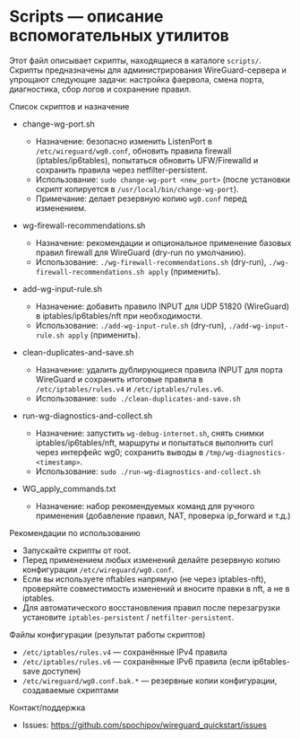 # Scripts — описание вспомогательных утилитов

Этот файл описывает скрипты, находящиеся в каталоге `scripts/`. Скрипты предназначены для администрирования WireGuard-сервера и упрощают следующие задачи: настройка фаервола, смена порта, диагностика, сбор логов и сохранение правил.

Список скриптов и назначение
- change-wg-port.sh
  - Назначение: безопасно изменить ListenPort в `/etc/wireguard/wg0.conf`, обновить правила firewall (iptables/ip6tables), попытаться обновить UFW/Firewalld и сохранить правила через netfilter-persistent.
  - Использование: `sudo change-wg-port <new_port>` (после установки скрипт копируется в `/usr/local/bin/change-wg-port`).
  - Примечание: делает резервную копию `wg0.conf` перед изменением.

- wg-firewall-recommendations.sh
  - Назначение: рекомендации и опциональное применение базовых правил firewall для WireGuard (dry-run по умолчанию).
  - Использование: `./wg-firewall-recommendations.sh` (dry-run), `./wg-firewall-recommendations.sh apply` (применить).

- add-wg-input-rule.sh
  - Назначение: добавить правило INPUT для UDP 51820 (WireGuard) в iptables/ip6tables/nft при необходимости.
  - Использование: `./add-wg-input-rule.sh` (dry-run), `./add-wg-input-rule.sh apply` (применить).

- clean-duplicates-and-save.sh
  - Назначение: удалить дублирующиеся правила INPUT для порта WireGuard и сохранить итоговые правила в `/etc/iptables/rules.v4` и `/etc/iptables/rules.v6`.
  - Использование: `sudo ./clean-duplicates-and-save.sh`

- run-wg-diagnostics-and-collect.sh
  - Назначение: запустить `wg-debug-internet.sh`, снять снимки iptables/ip6tables/nft, маршруты и попытаться выполнить curl через интерфейс wg0; сохранить выводы в `/tmp/wg-diagnostics-<timestamp>`.
  - Использование: `sudo ./run-wg-diagnostics-and-collect.sh`

- WG_apply_commands.txt
  - Назначение: набор рекомендуемых команд для ручного применения (добавление правил, NAT, проверка ip_forward и т.д.)

Рекомендации по использованию
- Запускайте скрипты от root.
- Перед применением любых изменений делайте резервную копию конфигурации `/etc/wireguard/wg0.conf`.
- Если вы используете nftables напрямую (не через iptables-nft), проверяйте совместимость изменений и вносите правки в nft, а не в iptables.
- Для автоматического восстановления правил после перезагрузки установите `iptables-persistent` / `netfilter-persistent`.

Файлы конфигурации (результат работы скриптов)
- `/etc/iptables/rules.v4` — сохранённые IPv4 правила
- `/etc/iptables/rules.v6` — сохранённые IPv6 правила (если ip6tables-save доступен)
- `/etc/wireguard/wg0.conf.bak.*` — резервные копии конфигурации, создаваемые скриптами

Контакт/поддержка
- Issues: https://github.com/spochipov/wireguard_quickstart/issues
